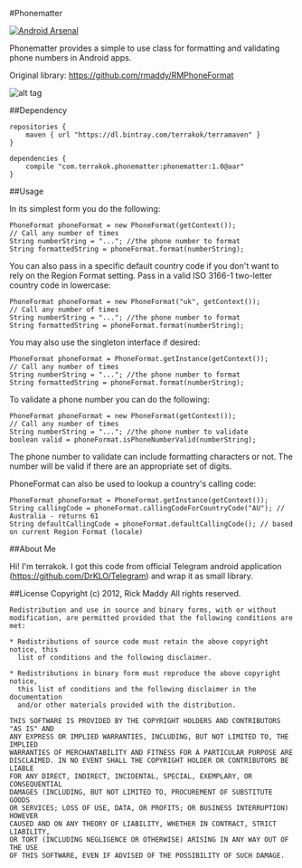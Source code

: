 #Phonematter

[![Android Arsenal](https://img.shields.io/badge/Android%20Arsenal-Phonematter-green.svg?style=true)](https://android-arsenal.com/details/1/3160)

Phonematter provides a simple to use class for formatting and validating phone numbers in Android apps.

Original library: https://github.com/rmaddy/RMPhoneFormat

![alt tag](https://i.imgur.com/4nA9Eow.gif)

##Dependency

    repositories {
        maven { url "https://dl.bintray.com/terrakok/terramaven" }
    }
    
    dependencies {
        compile "com.terrakok.phonematter:phonematter:1.0@aar"
    }


##Usage

In its simplest form you do the following:

    PhoneFormat phoneFormat = new PhoneFormat(getContext());
    // Call any number of times
    String numberString = "..."; //the phone number to format
    String formattedString = phoneFormat.format(numberString);

You can also pass in a specific default country code if you don't want to rely on the Region Format setting. Pass in a valid ISO 3166-1 two-letter country code in lowercase:

    PhoneFormat phoneFormat = new PhoneFormat("uk", getContext());
    // Call any number of times
    String numberString = "..."; //the phone number to format
    String formattedString = phoneFormat.format(numberString);

You may also use the singleton interface if desired:

    PhoneFormat phoneFormat = PhoneFormat.getInstance(getContext());
    // Call any number of times
    String numberString = "..."; //the phone number to format
    String formattedString = phoneFormat.format(numberString);

To validate a phone number you can do the following:

    PhoneFormat phoneFormat = new PhoneFormat(getContext());
    // Call any number of times
    String numberString = "..."; //the phone number to validate
    boolean valid = phoneFormat.isPhoneNumberValid(numberString);
    
The phone number to validate can include formatting characters or not. The number will be valid if there are an appropriate set of digits.

PhoneFormat can also be used to lookup a country's calling code:

    PhoneFormat phoneFormat = PhoneFormat.getInstance(getContext());
    String callingCode = phoneFormat.callingCodeForCountryCode("AU"); // Australia - returns 61
    String defaultCallingCode = phoneFormat.defaultCallingCode(); // based on current Region Format (locale)

##About Me

Hi! I'm terrakok. I got this code from official Telegram android application (https://github.com/DrKLO/Telegram) and wrap it as small library.

##License
    Copyright (c) 2012, Rick Maddy
    All rights reserved.

    Redistribution and use in source and binary forms, with or without
    modification, are permitted provided that the following conditions are met:

    * Redistributions of source code must retain the above copyright notice, this
      list of conditions and the following disclaimer.

    * Redistributions in binary form must reproduce the above copyright notice,
      this list of conditions and the following disclaimer in the documentation
      and/or other materials provided with the distribution.

    THIS SOFTWARE IS PROVIDED BY THE COPYRIGHT HOLDERS AND CONTRIBUTORS "AS IS" AND
    ANY EXPRESS OR IMPLIED WARRANTIES, INCLUDING, BUT NOT LIMITED TO, THE IMPLIED
    WARRANTIES OF MERCHANTABILITY AND FITNESS FOR A PARTICULAR PURPOSE ARE
    DISCLAIMED. IN NO EVENT SHALL THE COPYRIGHT HOLDER OR CONTRIBUTORS BE LIABLE
    FOR ANY DIRECT, INDIRECT, INCIDENTAL, SPECIAL, EXEMPLARY, OR CONSEQUENTIAL
    DAMAGES (INCLUDING, BUT NOT LIMITED TO, PROCUREMENT OF SUBSTITUTE GOODS
    OR SERVICES; LOSS OF USE, DATA, OR PROFITS; OR BUSINESS INTERRUPTION) HOWEVER
    CAUSED AND ON ANY THEORY OF LIABILITY, WHETHER IN CONTRACT, STRICT LIABILITY,
    OR TORT (INCLUDING NEGLIGENCE OR OTHERWISE) ARISING IN ANY WAY OUT OF THE USE
    OF THIS SOFTWARE, EVEN IF ADVISED OF THE POSSIBILITY OF SUCH DAMAGE.
